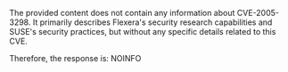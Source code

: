 The provided content does not contain any information about CVE-2005-3298. It primarily describes Flexera's security research capabilities and SUSE's security practices, but without any specific details related to this CVE.

Therefore, the response is:
NOINFO